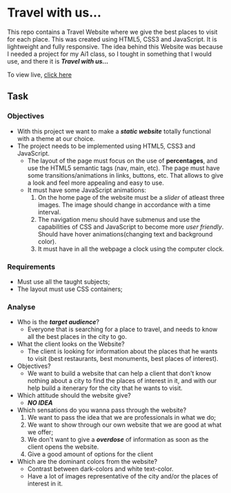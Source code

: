 # Travel with us...
This repo contains a Travel Website where we give the best places to visit for each place.  This  was created using HTML5, CSS3 and JavaScript. It is lightweight and fully responsive. 
The idea behind this Website was because I needed a project for my Ai1 class, so I tought in something that I would use, and there it is ***Travel with us...***  

To view live, [click here](http://www.diogomarques.tk/)
## Task
### Objectives
* With this project we want to make a ***static website*** totally functional with a theme at our choice.
* The project needs to be implemented using HTML5, CSS3 and JavaScript.
  * The layout of the page must focus on the use of **percentages**, and use the HTML5 semantic tags (nav, main, etc). The page must have some transitions/animations in links, buttons, etc. That allows to give a look and feel more appealing and easy to use.
  * It must have some JavaScript animations:  
	  1. On the home page of the website must be a *slider* of atleast three images. The image should change in accordance with a time interval.
	  2. The navigation menu should have submenus and use the capabilities of CSS and JavaScript to become more *user friendly*. Should have hover animations(changing text and background color).
	  3. It must have in all the webpage a clock using the computer clock.
### Requirements
* Must use all the taught subjects;
* The layout must use CSS containers;
### Analyse
* Who is the ***target audience***?
  * Everyone that is searching for a place to travel, and needs to know all the best places in the city to go.
* What the client looks on the Website?
  * The client is looking for information about the places that he wants to visit (best restaurants, best monuments, best places of interest).
* Objectives?
  * We want to build a website that can help a client that don't know nothing about a city to find the places of interest in it, and with our help build a itenerary for the city that he wants to visit. 
* Which attitude should the website give?
  * ***NO IDEA***
* Which sensations do you wanna pass through the website?
  1. We want to pass the idea that we are professionals in what we do;
  2. We want to show through our own website that we are good at what we offer;
  3. We don't want to give a ***overdose*** of information as soon as the client opens the website. 
  4. Give a good amount of options for the client
* Which are the dominant colors from the website?
  * Contrast between dark-colors and white text-color.
  * Have a lot of images representative of the city and/or the places of interest in it.
